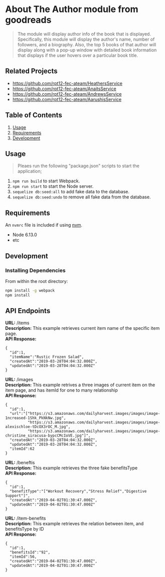 # About The Author module from goodreads

>  The module will display author info of the book that is displayed. Specifically, this module will
    display the author's name, number of followers, and a biography. Also, the top 5 books of that
    author will display along with a pop-up window with detailed book information that displays
    if the user hovers over a particular book title.

## Related Projects

  - https://github.com/rpt12-fec-ateam/HeathersService
  - https://github.com/rpt12-fec-ateam/AnaitsService
  - https://github.com/rpt12-fec-ateam/AndrewsService
  - https://github.com/rpt12-fec-ateam/AarushisService

## Table of Contents

1. [Usage](#Usage)
1. [Requirements](#requirements)
1. [Development](#development)

## Usage

> Pleaes run the following "package.json" scripts to start the application;<br>
1. `npm run build` to start Webpack.<br>
2. `npm run start` to start the Node server.<br>
3. `sequelize db:seed:all` to add fake data to the database.<br>
4. `sequelize db:seed:undo` to remove all fake data from the database.<br>

## Requirements

An `nvmrc` file is included if using [nvm](https://github.com/creationix/nvm).

- Node 6.13.0
- etc

## Development

### Installing Dependencies

From within the root directory:

```sh
npm install -g webpack
npm install
```

## API Endpoints

**URL:** /items<br>
**Description:** This example retrieves current item name of the specific item page.<br>
**API Response:**<br>
```
{
  "id":1,
  "itemName":"Rustic Frozen Salad",
  "createdAt":"2019-03-28T04:04:32.000Z",
  "updatedAt":"2019-03-28T04:04:32.000Z"
}

```

**URL:** /images<br>
**Description:** This example retrives a three images of current item on the item page, and has itemId for one to many relationship<br>
**API Response:**<br>
```
{
  "id":1,
  "url":"["https://s3.amazonaws.com/dailyharvest.images/images/image-1ncreased-1Shk_PkNkNw.jpg",
          "https://s3.amazonaws.com/dailyharvest.images/images/image-alexischloe-tDcOX3rOC_M.jpg",
          "https://s3.amazonaws.com/dailyharvest.images/images/image-christine_siracusa-bypcCMcIoVE.jpg"]",
  "createdAt":"2019-03-28T04:04:32.000Z",
  "updatedAt":"2019-03-28T04:04:32.000Z",
  "itemId":62
}

```

**URL:** /beneftis<br>
**Description:** This example retrieves the three fake benefitsType<br>
**API Response:**<br>
```
{
  "id":1,
  "benefitType":"["Workout Recovery","Stress Relief","Digestive Support"]",
  "createdAt":"2019-04-02T01:30:47.000Z",
  "updatedAt":"2019-04-02T01:30:47.000Z"
}

```
**URL:** /item-benefits<br>
**Description:** This example retrieves the relation between item, and benefitsType by ID<br>
**API Response:**<br>
```
{
  "id":1,
  "benefitsId":"92",
  "itemId":56,
  "createdAt":"2019-04-02T01:30:47.000Z",
  "updatedAt":"2019-04-02T01:30:47.000Z"
}

```
